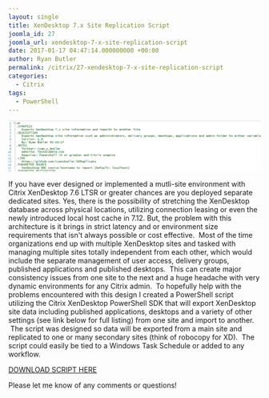 ```yaml
---
layout: single
title: XenDesktop 7.x Site Replication Script
joomla_id: 27
joomla_url: xendesktop-7-x-site-replication-script
date: 2017-01-17 04:47:14.000000000 +00:00
author: Ryan Butler
permalink: /citrix/27-xendesktop-7-x-site-replication-script
categories: 
  - Citrix
tags:
  - PowerShell
---
```

![synctitle](/assets/images/content/syncyouverymuch/synctitle.png)
<p>If you have ever designed or implemented&nbsp;a mutli-site environment with Citrix XenDesktop 7.6 LTSR or greater chances are you deployed separate dedicated sites. Yes, there is the possibility of stretching the XenDesktop database across physical locations, utilizing connection leasing or even the newly introduced local host cache in 7.12. But, the problem with this architecture is it brings in strict latency and or environment size requirements that isn't always possible or cost effective. &nbsp;Most of the time organizations end up with multiple XenDesktop sites and tasked with managing multiple sites totally independent from each other, which would include the separate management of user access, delivery groups, published applications and published desktops. &nbsp;This can create major consistency issues from one site to the next and a huge headache with very dynamic environments for any Citrix admin. &nbsp;To hopefully help with the problems encountered with this design I created a PowerShell script utilizing the Citrix XenDesktop PowerShell SDK that will export XenDesktop site data including published applications, desktops and a variety of other settings (see link below for full listing) from one site and import to another. &nbsp;The script was designed so data will be exported from a main site and replicated to one or many secondary sites (think of robocopy for XD). &nbsp;The script could easily be tied to a Windows Task Schedule or added to any workflow.</p>
<p><a href="https://github.com/ryancbutler/XDReplicate">DOWNLOAD SCRIPT HERE</a></p>
<p>Please let me know of any comments or questions!</p>
